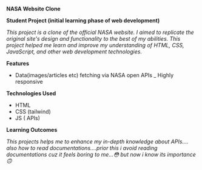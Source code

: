 **NASA Website Clone**

**Student Project (initial learning phase of web development)**

_This project is a clone of the official NASA website. I aimed to replicate the original site's design and functionality to the best of my abilities. This project helped me learn and improve my understanding of HTML, CSS, JavaScript, and other web development technologies._

**Features**

- Data(images/articles etc) fetching via NASA open APIs
_ Highly responsive 


**Technologies Used**

- HTML
- CSS (tailwind)
- JS ( APIs)

**Learning Outcomes**

*This projects helps me to enhance my in-depth knowledge about APIs.... also how to read documentations....prior this i avoid reading documentations cuz it feels boring to me...😳
but now i know its importance🙃*

